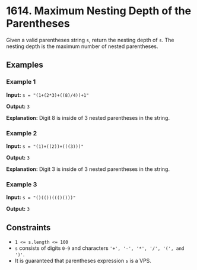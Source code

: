 # 1614. Maximum Nesting Depth of the Parentheses

Given a valid parentheses string `s`, return the nesting depth of `s`. The nesting depth is the maximum number of nested parentheses.

## Examples

### Example 1

**Input:** `s = "(1+(2*3)+((8)/4))+1"`

**Output:** `3`

**Explanation:** Digit 8 is inside of 3 nested parentheses in the string.

### Example 2

**Input:** `s = "(1)+((2))+(((3)))"`

**Output:** `3`

**Explanation:** Digit 3 is inside of 3 nested parentheses in the string.

### Example 3

**Input:** `s = "()(())((()()))"`

**Output:** `3`

## Constraints

- `1 <= s.length <= 100`
- `s` consists of digits `0-9` and characters `'+', '-', '*', '/', '(', and ')'`.
- It is guaranteed that parentheses expression `s` is a VPS.
